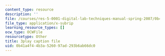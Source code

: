 ```yaml
---
content_type: resource
description: ''
file: /courses/res-5-0001-digital-lab-techniques-manual-spring-2007/0b41a4f44b3a526097ad293b6ab66dc0_B_QyhG2-VBI.vtt
file_type: application/x-subrip
learning_resource_types: []
ocw_type: OCWFile
resourcetype: Other
title: 3play caption file
uid: 0b41a4f4-4b3a-5260-97ad-293b6ab66dc0
---
```


